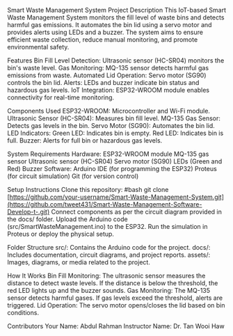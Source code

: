 Smart Waste Management System
Project Description
This IoT-based Smart Waste Management System monitors the fill level of waste bins and detects harmful gas emissions. It automates the bin lid using a servo motor and provides alerts using LEDs and a buzzer. The system aims to ensure efficient waste collection, reduce manual monitoring, and promote environmental safety.

Features
Bin Fill Level Detection: Ultrasonic sensor (HC-SR04) monitors the bin's waste level.
Gas Monitoring: MQ-135 sensor detects harmful gas emissions from waste.
Automated Lid Operation: Servo motor (SG90) controls the bin lid.
Alerts: LEDs and buzzer indicate bin status and hazardous gas levels.
IoT Integration: ESP32-WROOM module enables connectivity for real-time monitoring.

Components Used
ESP32-WROOM: Microcontroller and Wi-Fi module.
Ultrasonic Sensor (HC-SR04): Measures bin fill level.
MQ-135 Gas Sensor: Detects gas levels in the bin.
Servo Motor (SG90): Automates the bin lid.
LED Indicators:
Green LED: Indicates bin is empty.
Red LED: Indicates bin is full.
Buzzer: Alerts for full bin or hazardous gas levels.


System Requirements
Hardware:
ESP32-WROOM module
MQ-135 gas sensor
Ultrasonic sensor (HC-SR04)
Servo motor (SG90)
LEDs (Green and Red)
Buzzer
Software:
Arduino IDE (for programming the ESP32)
Proteus (for circuit simulation)
Git (for version control)


Setup Instructions
Clone this repository:
#bash  git clone [https://github.com/your-username/Smart-Waste-Management-System.git](https://github.com/tweet431/Smart-Waste-Management-Software-Develop-t-.git)
Connect components as per the circuit diagram provided in the docs/ folder.
Upload the Arduino code (src/SmartWasteManagement.ino) to the ESP32.
Run the simulation in Proteus or deploy the physical setup.


Folder Structure
src/: Contains the Arduino code for the project.
docs/: Includes documentation, circuit diagrams, and project reports.
assets/: Images, diagrams, or media related to the project.


How It Works
Bin Fill Monitoring:
The ultrasonic sensor measures the distance to detect waste levels.
If the distance is below the threshold, the red LED lights up and the buzzer sounds.
Gas Monitoring:
The MQ-135 sensor detects harmful gases.
If gas levels exceed the threshold, alerts are triggered.
Lid Operation:
The servo motor opens/closes the lid based on bin conditions.

Contributors
Your Name: Abdul Rahman
Instructor Name: Dr. Tan Wooi Haw
